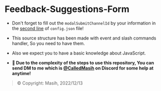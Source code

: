 # Feedback-Suggestions-Form
- Don't forget to fill out the `modalSubmitChannelId` by your information in the [second line](https://github.com/Masihdeveloper/Feedback-Suggestion-Forms/blob/main/config.json#L2) of `config.json` file!
- This source structure has been made with event and slash commands handler, So you need to have them.
- Also we expect you to have a basic knowledge about JavaScript.

- **📩 Due to the complexity of the steps to use this repository, You can send DM to me which is [@CalledMasih](https://discord.com/users/901765485341859911) on Discord for some help at anytime!**

> © Copyright: Masih, 2022/12/13
